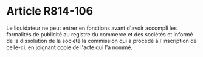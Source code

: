 # Article R814-106

Le liquidateur ne peut entrer en fonctions avant d'avoir accompli les formalités de publicité au registre du commerce et des sociétés et informé de la dissolution de la société la commission qui a procédé à l'inscription de celle-ci, en joignant copie de l'acte qui l'a nommé.